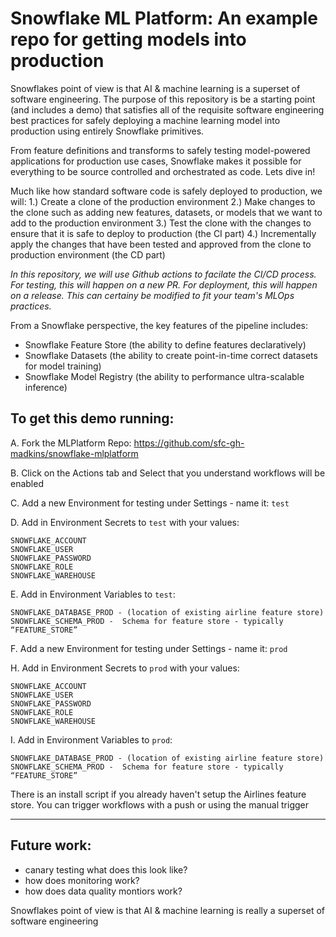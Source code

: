 # Snowflake ML Platform: An example repo for getting models into production

Snowflakes point of view is that AI & machine learning is a superset of software engineering. The purpose of this repository is be a starting point (and includes a demo) that satisfies all of the requisite software engineering best practices for safely deploying a machine learning model into production using entirely Snowflake primitives.

From feature definitions and transforms to safely testing model-powered applications for production use cases, Snowflake makes it possible for everything to be source controlled and orchestrated as code. Lets dive in!

Much like how standard software code is safely deployed to production, we will:
1.) Create a clone of the production environment
2.) Make changes to the clone such as adding new features, datasets, or models that we want to add to the production environment
3.) Test the clone with the changes to ensure that it is safe to deploy to production (the CI part)
4.) Incrementally apply the changes that have been tested and approved from the  clone to production environment (the CD part)

*In this repository, we will use  Github actions to facilate the CI/CD process. For testing, this will happen on a new PR. For deployment, this will happen on a release. This can certainy be modified to fit your team's MLOps practices.*

From a Snowflake perspective, the key features of the pipeline includes:
- Snowflake Feature Store (the ability to define features declaratively)
- Snowflake Datasets (the ability to create point-in-time correct datasets for model training)
- Snowflake Model Registry (the ability to performance ultra-scalable inference)

## To get this demo running:
A. Fork the MLPlatform Repo: https://github.com/sfc-gh-madkins/snowflake-mlplatform

B. Click on the Actions tab and Select that you understand workflows will be enabled

C. Add a new Environment for testing under Settings - name it: `test`

D. Add in Environment Secrets to `test` with your values:

    SNOWFLAKE_ACCOUNT
    SNOWFLAKE_USER
    SNOWFLAKE_PASSWORD
    SNOWFLAKE_ROLE
    SNOWFLAKE_WAREHOUSE

E. Add in Environment Variables to `test`:

    SNOWFLAKE_DATABASE_PROD - (location of existing airline feature store)
    SNOWFLAKE_SCHEMA_PROD -  Schema for feature store - typically “FEATURE_STORE”

F. Add a new Environment for testing under Settings - name it: `prod`

H. Add in Environment Secrets to `prod` with your values:

    SNOWFLAKE_ACCOUNT
    SNOWFLAKE_USER
    SNOWFLAKE_PASSWORD
    SNOWFLAKE_ROLE
    SNOWFLAKE_WAREHOUSE

I. Add in Environment Variables to `prod`:

    SNOWFLAKE_DATABASE_PROD - (location of existing airline feature store)
    SNOWFLAKE_SCHEMA_PROD -  Schema for feature store - typically “FEATURE_STORE”


There is an install script if you already haven't setup the Airlines feature store. You can trigger workflows with a push or using the manual trigger

---

## Future work:
- canary testing what does this look like?
- how does monitoring work?
- how does data quality montiors work?

Snowflakes point of view is that AI & machine learning is really a superset of software engineering
